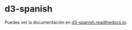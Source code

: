# d3-spanish

Puedes ver la documentación en [d3-spanish.readthedocs.io](https://d3-spanish.readthedocs.io).